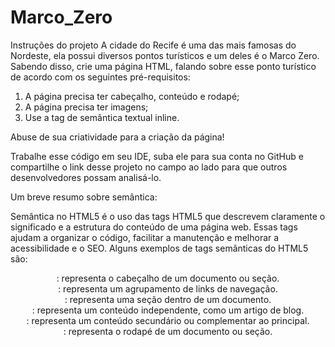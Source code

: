 # Marco_Zero
Instruções do projeto
A cidade do Recife é uma das mais famosas do Nordeste, ela possui diversos pontos turísticos e um deles é o Marco Zero. Sabendo disso, crie uma página HTML, falando sobre esse ponto turístico de acordo com os seguintes pré-requisitos: 

 1. A página precisa ter cabeçalho, conteúdo e rodapé;
 2. A página precisa ter imagens; 
 3. Use a tag de semântica textual inline. 

 Abuse de sua criatividade para a criação da página! 

 Trabalhe esse código em seu IDE, suba ele para sua conta no GitHub e compartilhe o link desse projeto no campo ao lado para que outros desenvolvedores possam analisá-lo.

Um breve resumo sobre semântica:

Semântica no HTML5 é o uso das tags HTML5 que descrevem claramente o significado e a estrutura do conteúdo de uma página web. Essas tags ajudam a organizar o código, facilitar a manutenção e melhorar a acessibilidade e o SEO. Alguns exemplos de tags semânticas do HTML5 são:

<header>: representa o cabeçalho de um documento ou seção.
<nav>: representa um agrupamento de links de navegação.
<section>: representa uma seção dentro de um documento.
<article>: representa um conteúdo independente, como um artigo de blog.
<aside>: representa um conteúdo secundário ou complementar ao principal.
<footer>: representa o rodapé de um documento ou seção.

